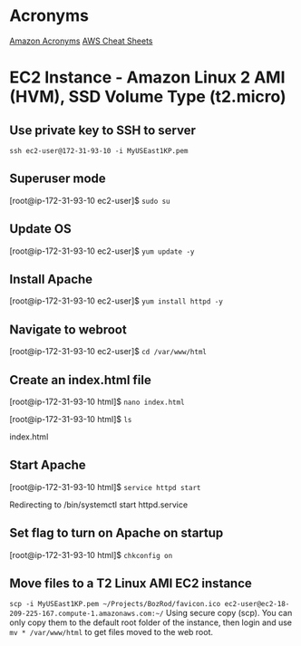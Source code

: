 # Acronyms
[Amazon Acronyms](https://geekflare.com/aws-related-acronyms/)
[AWS Cheat Sheets](http://jayendrapatil.com/aws-certification-exam-cheat-sheet/)


# EC2 Instance - Amazon Linux 2 AMI (HVM), SSD Volume Type (t2.micro)
## Use private key to SSH to server
`ssh ec2-user@172-31-93-10 -i MyUSEast1KP.pem` 
## Superuser mode
[root@ip-172-31-93-10 ec2-user]$ `sudo su`
## Update OS
[root@ip-172-31-93-10 ec2-user]$ `yum update -y`  
## Install Apache                                                                                                           
[root@ip-172-31-93-10 ec2-user]$ `yum install httpd -y`
## Navigate to webroot
[root@ip-172-31-93-10 ec2-user]$ `cd /var/www/html`
## Create an index.html file
[root@ip-172-31-93-10 html]$ `nano index.html`

[root@ip-172-31-93-10 html]$ `ls`

index.html
## Start Apache
[root@ip-172-31-93-10 html]$ `service httpd start`

Redirecting to /bin/systemctl start httpd.service
## Set flag to turn on Apache on startup
[root@ip-172-31-93-10 html]$ `chkconfig on`

## Move files to a T2 Linux AMI EC2 instance
`scp -i MyUSEast1KP.pem ~/Projects/BozRod/favicon.ico ec2-user@ec2-18-209-225-167.compute-1.amazonaws.com:~/`
Using secure copy (scp). You can only copy them to the default root folder of the instance, then login and use `mv * /var/www/html` to get files moved to the web root.
